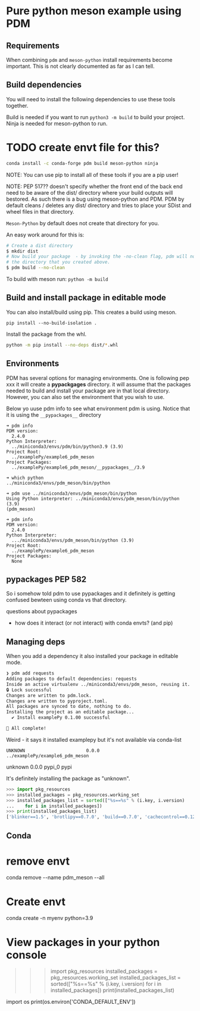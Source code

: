 # Pure python meson example using PDM


## Requirements 
When combining `pdm` and `meson-python` install requirements become 
important. This is not clearly documented as far as I can tell.

## Build dependencies 

You will need to install the following dependencies to use these tools together. 

Build is needed if you want to run `python3 -m build` to build your project.
Ninja is needed for meson-python to run. 

# TODO create envt file for this?
```bash
conda install -c conda-forge pdm build meson-python ninja
```

NOTE: You can use pip to install all of these tools if you are a pip user! 

NOTE: PEP 517?? doesn't specify whether the front end of the back end need to be aware of the dist/ directory where your build outputs will bestored. As such there is a bug using meson-python and PDM. 
PDM by default cleans / deletes any dist/ directory and tries to place your 
SDist and wheel files in that directory. 

`Meson-Python` by default does not create that directory for you. 

An easy work around for this is: 

```bash
# Create a dist directory 
$ mkdir dist
# Now build your package  - by invoking the -no-clean flag, pdm will not remove 
# the directory that you created above. 
$ pdm build --no-clean
```

To build with meson run:
`python -m build`

## Build and install package in editable mode 

You can also install/build using pip. This creates a build using meson.

`pip install --no-build-isolation .`


Install the package from the whl. 
```bash
python -m pip install --no-deps dist/*.whl
```

## Environments 

PDM has several options for managing environments. 
One is following pep xxx it will create a __pypackgages__ directory. it will 
assume that the packages needed to build and install your package are in that 
local directory. However, you can also set the environment that you wish to 
use.

Below yo uuse pdm info to see what environment pdm is using. Notice that it is 
using the `__pypackages__` directory
```
➜ pdm info
PDM version:
  2.4.0
Python Interpreter:
  ../miniconda3/envs/pdm/bin/python3.9 (3.9)
Project Root:
  ../examplePy/example6_pdm_meson
Project Packages:
  ../examplePy/example6_pdm_meson/__pypackages__/3.9
```

```
➜ which python
../miniconda3/envs/pdm_meson/bin/python

➜ pdm use ../miniconda3/envs/pdm_meson/bin/python
Using Python interpreter: ../miniconda3/envs/pdm_meson/bin/python (3.9)
(pdm_meson) 

➜ pdm info
PDM version:
  2.4.0
Python Interpreter:
  .../miniconda3/envs/pdm_meson/bin/python (3.9)
Project Root:
  ../examplePy/example6_pdm_meson
Project Packages:
  None
```
## __pypackages__ PEP 582 

So i somehow told pdm to use pypackages and it definitely is getting confused 
bewteen using conda vs that directory. 

questions about pypackages 

* how does it interact (or not interact) with conda envts? (and pip)

## Managing deps 

When you add a dependency it also installed your package in editable mode. 
```bash 
❯ pdm add requests
Adding packages to default dependencies: requests
Inside an active virtualenv ../miniconda3/envs/pdm_meson, reusing it.
🔒 Lock successful
Changes are written to pdm.lock.
Changes are written to pyproject.toml.
All packages are synced to date, nothing to do.
Installing the project as an editable package...
  ✔ Install examplePy 0.1.00 successful

🎉 All complete!
```

Weird - it says it installed examplepy but it's not available via conda-list
```
UNKNOWN                       0.0.0       ../examplePy/example6_pdm_meson
```
unknown                   0.0.0                    pypi_0    pypi

It's definitely installing the package as "unknown". 
```python
>>> import pkg_resources
>>> installed_packages = pkg_resources.working_set
>>> installed_packages_list = sorted(["%s==%s" % (i.key, i.version)
...    for i in installed_packages])
>>> print(installed_packages_list)
['blinker==1.5', 'brotlipy==0.7.0', 'build==0.7.0', 'cachecontrol==0.12.11', 'cached-property==1.5.2', 'certifi==2022.12.7', 'cffi==1.15.1', 'charset-normalizer==3.0.1', 'click==8.1.3', 'colorama==0.4.6', 'cryptography==38.0.4', 'distlib==0.3.6', 'filelock==3.9.0', 'findpython==0.2.2', 'idna==3.4', 'importlib-metadata==6.0.0', 'installer==0.6.0', 'lockfile==0.12.2', 'markdown-it-py==2.1.0', 'mdurl==0.1.0', 'meson-python==0.12.0', 'meson==1.0.0', 'msgpack==1.0.3', 'packaging==23.0', 'pdm-pep517==1.0.6', 'pdm==2.4.0', 'pep517==0.13.0', 'pip==22.3.1', 'platformdirs==2.6.2', 'pycparser==2.21', 'pygments==2.14.0', 'pyopenssl==23.0.0', 'pyproject-hooks==1.0.0', 'pyproject-metadata==0.6.1', 'pysocks==1.7.1', 'python-dotenv==0.21.1', 'requests-toolbelt==0.10.1', 'requests==2.28.2', 'resolvelib==0.9.0', 'rich==13.3.0', 'setuptools==65.6.3', 'shellingham==1.5.0.post1', 'tomli==2.0.1', 'tomlkit==0.11.6', 'typing-extensions==4.4.0', 'unearth==0.7.2', 'unknown==0.0.0', 'urllib3==1.26.14', 'virtualenv==20.17.1', 'wheel==0.37.1', 'zipp==3.11.0']

```
## Conda 

# remove envt 
conda remove --name pdm_meson --all

# Create envt 
conda create -n myenv python=3.9

# View packages in your python console
>>> import pkg_resources
installed_packages = pkg_resources.working_set
installed_packages_list = sorted(["%s==%s" % (i.key, i.version)
   for i in installed_packages])
print(installed_packages_list)


import os
print(os.environ['CONDA_DEFAULT_ENV'])
